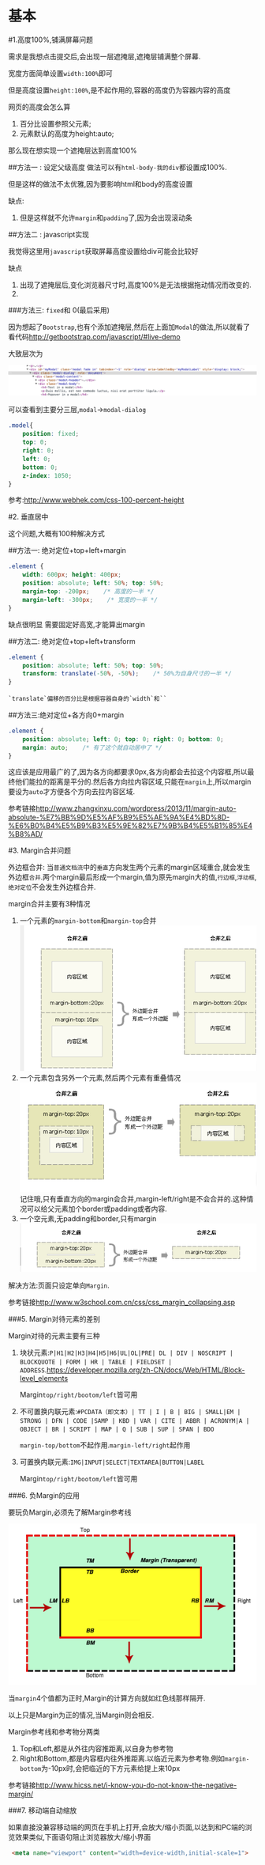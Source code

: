 # 基本

#1.高度100%,铺满屏幕问题

需求是我想点击提交后,会出现一层遮掩层,遮掩层铺满整个屏幕.

宽度方面简单设置`width:100%`即可

但是高度设置`height:100%`,是不起作用的,容器的高度仍为容器内容的高度

网页的高度会怎么算

1. 百分比设置参照父元素;
2. 元素默认的高度为height:auto;

那么现在想实现一个遮掩层达到高度100%

##方法一 : 设定父级高度
做法可以有`html-body-我的div`都设置成100%.

但是这样的做法不太优雅,因为要影响html和body的高度设置

缺点:
1. 但是这样就不允许`margin`和`padding`了,因为会出现滚动条

##方法二 : javascript实现

我觉得这里用`javascript`获取屏幕高度设置给div可能会比较好

缺点

1. 出现了遮掩层后,变化浏览器尺寸时,高度100%是无法根据拖动情况而改变的.
2. 

###方法三: `fixed`和 0(最后采用)

因为想起了`Bootstrap`,也有个添加遮掩层,然后在上面加`Modal`的做法,所以就看了看代码<http://getbootstrap.com/javascript/#live-demo>

大致层次为

![Bootstrap_modal](QQ20160223-0.png)

可以查看到主要分三层,`modal`->`modal-dialog`

```css
.model{
    position: fixed;
    top: 0;
    right: 0;
    left: 0;
    bottom: 0;
    z-index: 1050;
}
```

参考:<http://www.webhek.com/css-100-percent-height>

#2. 垂直居中

这个问题,大概有100种解决方式

##方法一: 绝对定位+top+left+margin

```css
.element {
    width: 600px; height: 400px;
    position: absolute; left: 50%; top: 50%;
    margin-top: -200px;    /* 高度的一半 */
    margin-left: -300px;    /* 宽度的一半 */
}
```

缺点很明显 需要固定好高宽,才能算出margin

##方法二: 绝对定位+top+left+transform

```css
.element {
    position: absolute; left: 50%; top: 50%;
    transform: translate(-50%, -50%);    /* 50%为自身尺寸的一半 */
}

`translate`偏移的百分比是根据容器自身的`width`和``
```

##方法三:绝对定位+各方向0+margin

```css
.element {
    position: absolute; left: 0; top: 0; right: 0; bottom: 0;
    margin: auto;    /* 有了这个就自动居中了 */
}
```

这应该是应用最广的了,因为各方向都要求0px,各方向都会去拉这个内容框,所以最终他们能拉的距离是平分的.然后各方向拉内容区域,只能在`margin`上,所以margin要设为`auto`才方便各个方向去拉内容区域.

参考链接<http://www.zhangxinxu.com/wordpress/2013/11/margin-auto-absolute-%E7%BB%9D%E5%AF%B9%E5%AE%9A%E4%BD%8D-%E6%B0%B4%E5%B9%B3%E5%9E%82%E7%9B%B4%E5%B1%85%E4%B8%AD/>

#3. Margin合并问题

外边框合并: 当`普通文档流`中的`垂直`方向发生两个元素的margin区域重合,就会发生外边框`合并`.两个margin最后形成一个margin,值为原先margin大的值,`行边框`,`浮动框`,`绝对定位`不会发生外边框合并.


margin合并主要有3种情况

1. 一个元素的`margin-bottom`和`margin-top`合并
    ![普通margin合并](QQ20160223-1.png)
2. 一个元素包含另外一个元素,然后两个元素有重叠情况
    ![包含margin重叠](QQ20160223-2.png)
    记住哦,只有垂直方向的margin会合并,margin-left/right是不会合并的.这种情况可以给父元素加个border或padding或者内容.
3. 一个空元素,无padding和border,只有margin
    ![自身margin合并](QQ20160223-3.png)

解决方法:页面只设定单向`Margin`.

参考链接<http://www.w3school.com.cn/css/css_margin_collapsing.asp>

###5. Margin对待元素的差别

Margin对待的元素主要有三种

1. 块状元素:`P|H1|H2|H3|H4|H5|H6|UL|OL|PRE| DL | DIV | NOSCRIPT | BLOCKQUOTE | FORM | HR | TABLE | FIELDSET | ADDRESS`.<https://developer.mozilla.org/zh-CN/docs/Web/HTML/Block-level_elements>
    
    Margin`top/right/bootom/left`皆可用
2. 不可置换内联元素:`#PCDATA（即文本）| TT | I | B | BIG | SMALL|EM | STRONG | DFN | CODE |SAMP | KBD | VAR | CITE | ABBR | ACRONYM|A | OBJECT | BR | SCRIPT | MAP | Q | SUB | SUP | SPAN | BDO`

    `margin-top/bottom`不起作用.`margin-left/right`起作用
3. 可置换内联元素:`IMG|INPUT|SELECT|TEXTAREA|BUTTON|LABEL`

    Margin`top/right/bootom/left`皆可用

###6. 负Margin的应用

要玩负Margin,必须先了解Margin参考线

![Margin参考线](QQ20160223-4.png)

当`margin`4个值都为正时,Margin的计算方向就如红色线那样隔开.

以上只是Margin为正的情况,当Margin则会相反.

Margin参考线和参考物分两类

1. Top和Left,都是从外往内容推距离,以自身为参考物
2. Right和Bottom,都是内容框内往外推距离.以临近元素为参考物.例如`margin-bottom`为-10px时,会把临近的下方元素给提上来10px

参考链接<http://www.hicss.net/i-know-you-do-not-know-the-negative-margin/>

###7. 移动端自动缩放

如果直接没兼容移动端的网页在手机上打开,会放大/缩小页面,以达到和PC端的浏览效果类似,下面语句阻止浏览器放大/缩小界面

```html
 <meta name="viewport" content="width=device-width,initial-scale=1">
```